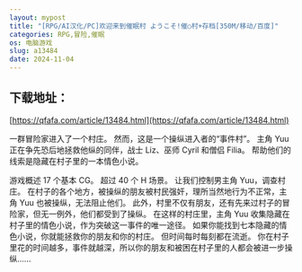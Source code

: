 ```yaml
---
layout: mypost
title: "[RPG/AI汉化/PC]欢迎来到催眠村 ようこそ!催○村+存档[350M/移动/百度]"
categories: RPG,冒险,催眠
os: 电脑游戏
slug: a13484
date: 2024-11-04
---
```


## 下载地址：

[https://qfafa.com/article/13484.html](https://qfafa.com/article/13484.html)

一群冒险家进入了一个村庄。 然而，这是一个操纵进入者的“事件村”。 主角 Yuu 正在争先恐后地拯救他纵的同伴，战士 Liz、巫师 Cyril 和僧侣 Filia。
帮助他们的线索是隐藏在村子里的一本情色小说。

游戏概述
17 个基本 CG。
超过 40 个 H 场景。
让我们控制男主角 Yuu，调查村庄。
在村子的各个地方，被操纵的朋友被村民强奸，理所当然地行为不正常，主角 Yuu 也被操纵，无法阻止他们。
此外，村里不仅有朋友，还有先来过村子的冒险家，但无一例外，他们都受到了操纵。
在这样的村庄里，主角 Yuu 收集隐藏在村子里的情色小说，作为突破这一事件的唯一途径。 如果你能找到七本隐藏的情色小说，你就能拯救你的朋友和你的村庄。
但时间每时每刻都在流逝。 你在村子里花的时间越多，事件就越深，所以你的朋友和被困在村子里的人都会被进一步操纵......